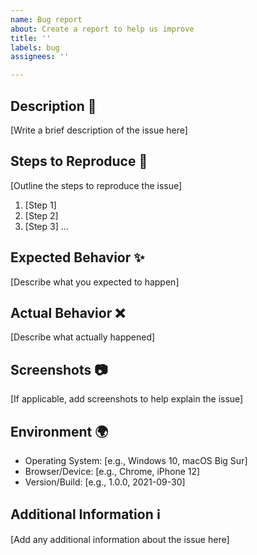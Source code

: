 ```yaml
---
name: Bug report
about: Create a report to help us improve
title: ''
labels: bug
assignees: ''

---
```


<!--
🐞 Welcome to the Bug Report! 🐛

Please provide detailed information to help us identify and reproduce the issue you encountered.

Before you proceed, make sure to search existing issues to avoid duplicates.

Fill in the sections below. You can remove any sections that are not applicable to your bug report.

Please use the following format for the title: [Bug] Brief description of the issue

-->

## Description 📝

[Write a brief description of the issue here]

## Steps to Reproduce 🔄

[Outline the steps to reproduce the issue]

1. [Step 1]
2. [Step 2]
3. [Step 3]
...

## Expected Behavior ✨

[Describe what you expected to happen]

## Actual Behavior ❌

[Describe what actually happened]

## Screenshots 📷

[If applicable, add screenshots to help explain the issue]

## Environment 🌍

- Operating System: [e.g., Windows 10, macOS Big Sur]
- Browser/Device: [e.g., Chrome, iPhone 12]
- Version/Build: [e.g., 1.0.0, 2021-09-30]

## Additional Information ℹ️

[Add any additional information about the issue here]

<!-- 
🚨 Thank you for reporting the bug! 
Your input helps us improve our application. 
We will investigate the issue and provide updates as soon as possible. 
-->
